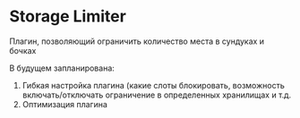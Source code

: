 # Storage Limiter
Плагин, позволяющий ограничить количество места в сундуках и бочках

В будущем запланирована:
1. Гибкая настройка плагина (какие слоты блокировать, возможность включать/отключать ограничение в определенных хранилищах и т.д.
2. Оптимизация плагина
